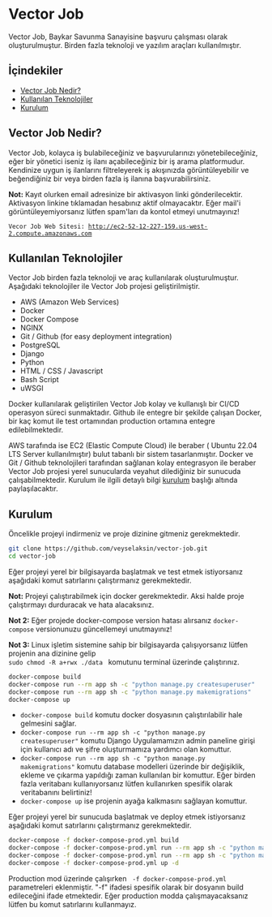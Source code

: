 
# Vector Job

Vector Job, Baykar Savunma Sanayisine başvuru çalışması olarak oluşturulmuştur. Birden fazla teknoloji ve yazılım araçları kullanılmıştır.

## İçindekiler
* [Vector Job Nedir?](#vectorjob)
* [Kullanılan Teknolojiler](#tech)
* [Kurulum](#setup)

<a name="vectorjob">
<h2>Vector Job Nedir?</h2>
</a>

Vector Job, kolayca iş bulabileceğiniz ve başvurularınızı yönetebileceğiniz, eğer bir yönetici iseniz iş ilanı açabileceğiniz bir iş arama platformudur. Kendinize uygun iş ilanlarını filtreleyerek iş akışınızda görüntüleyebilir ve beğendiğiniz bir veya birden fazla iş ilanına başvurabilirsiniz.

**Not:** Kayıt olurken email adresinize bir aktivasyon linki gönderilecektir. Aktivasyon linkine tıklamadan hesabınız aktif olmayacaktır. Eğer mail'i görüntüleyemiyorsanız lütfen spam'ları da kontol etmeyi unutmayınız!

<code>Vecor Job Web Sitesi: http://ec2-52-12-227-159.us-west-2.compute.amazonaws.com </code>

<a name="tech">
<h2>Kullanılan Teknolojiler</h2>
</a>

Vector Job birden fazla teknoloji ve araç kullanılarak oluşturulmuştur. Aşağıdaki teknolojiler ile Vector Job projesi geliştirilmiştir.

* AWS (Amazon Web Services)
* Docker
* Docker Compose
* NGINX
* Git / Github (for easy deployment integration)
* PostgreSQL
* Django
* Python
* HTML / CSS / Javascript
* Bash Script
* uWSGI

Docker kullanılarak geliştirilen Vector Job kolay ve kullanışlı bir CI/CD operasyon süreci sunmaktadır. Github ile entegre bir şekilde çalışan Docker, bir kaç komut ile test ortamından production ortamına entegre edilebilmektedir.

AWS tarafında ise EC2 (Elastic Compute Cloud) ile beraber ( Ubuntu 22.04 LTS Server kullanılmıştır) bulut tabanlı bir sistem tasarlanmıştır. Docker ve Git / Github teknolojileri tarafından sağlanan kolay entegrasyon ile beraber Vector Job projesi yerel sunucularda veyahut dilediğiniz bir sunucuda çalışabilmektedir. Kurulum ile ilgili detaylı bilgi [kurulum](#setup) başlığı altında paylaşılacaktır.


<a name="setup">
<h2>Kurulum</h2>
</a>

Öncelikle projeyi indirmeniz ve proje dizinine gitmeniz gerekmektedir.

```bash
git clone https://github.com/veyselaksin/vector-job.git
cd vector-job
```

Eğer projeyi yerel bir bilgisayarda başlatmak ve test etmek istiyorsanız aşağıdaki komut satırlarını çalıştırmanız gerekmektedir.

**Not:** Projeyi çalıştırabilmek için docker gerekmektedir. Aksi halde proje çalıştırmayı durduracak ve hata alacaksınız.

**Not 2:** Eğer projede docker-compose version hatası alırsanız <code>docker-compose</code> versionunuzu güncellemeyi unutmayınız!

**Not 3:** Linux işletim sistemine sahip bir bilgisayarda çalışıyorsanız lütfen projenin ana dizinine gelip <code> sudo chmod -R a+rwx ./data </code> komutunu terminal üzerinde çalıştırınız.

```bash
docker-compose build
docker-compose run --rm app sh -c "python manage.py createsuperuser"
docker-compose run --rm app sh -c "python manage.py makemigrations"
docker-compose up
```

* <code>docker-compose build</code> komutu docker dosyasının çalıştırılabilir hale gelmesini sağlar.
* <code>docker-compose run --rm app sh -c "python manage.py createsuperuser"</code> komutu Django Uygulamamızın admin paneline girişi için kullanıcı adı ve şifre oluşturmamıza yardımcı olan komuttur.
* <code>docker-compose run --rm app sh -c "python manage.py makemigrations"</code> komutu database modelleri üzerinde bir değişiklik, ekleme ve çıkarma yapıldığı zaman kullanılan bir komuttur. Eğer birden fazla veritabanı kullanıyorsanız lütfen kullanırken spesifik olarak veritabanını belirtiniz!
* <code>docker-compose up</code> ise projenin ayağa kalkmasını sağlayan komuttur.

Eğer projeyi yerel bir sunucuda başlatmak ve deploy etmek istiyorsanız aşağıdaki komut satırlarını çalıştırmanız gerekmektedir.

```bash
docker-compose -f docker-compose-prod.yml build
docker-compose -f docker-compose-prod.yml run --rm app sh -c "python manage.py createsuperuser"
docker-compose -f docker-compose-prod.yml run --rm app sh -c "python manage.py makemigrations"
docker-compose -f docker-compose-prod.yml up -d
```

Production mod üzerinde çalışırken <code> -f docker-compose-prod.yml </code> parametreleri eklenmiştir. "-f" ifadesi spesifik olarak bir dosyanın build edileceğini ifade etmektedir. Eğer production modda çalışmayacaksanız lütfen bu komut satırlarını kullanmayız.
